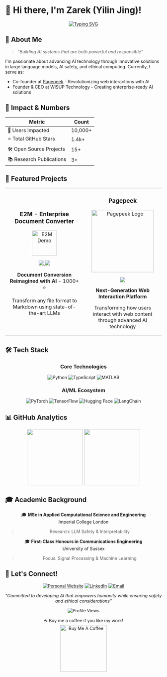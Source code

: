 # 👋 Hi there, I'm Zarek (Yilin Jing)! 

<div align="center">
  
[![Typing SVG](https://readme-typing-svg.demolab.com?font=Fira+Code&pause=1000&width=435&lines=AI+Engineer+%7C+LLM+Researcher;Building+the+future+with+AI+%F0%9F%9A%80;Pushing+boundaries+in+AI+Safety+%F0%9F%9B%A1)](https://git.io/typing-svg)

</div>


## 🧠 About Me

> *"Building AI systems that are both powerful and responsible"*

I'm passionate about advancing AI technology through innovative solutions in large language models, AI safety, and ethical computing. Currently, I serve as:
- Co-founder at [Pagepeek](https://pagepeek.ai) - Revolutionizing web interactions with AI
- Founder & CEO at WISUP Technology - Creating enterprise-ready AI solutions

## 🎯 Impact & Numbers

<div align="center">

| Metric | Count |
|--------|--------|
| 👥 Users Impacted | 10,000+ |
| ⭐ Total GitHub Stars | 1.4k+ |
| 🛠️ Open Source Projects | 15+ |
| 📚 Research Publications | 3+ |

</div>

## 🔮 Featured Projects

<table>
<tr>
<td width="50%">
<h3 align="center">E2M - Enterprise Document Converter</h3>
<div align="center">
<a href="https://github.com/wisupai/e2m" target="_blank"><img src="https://avatars.githubusercontent.com/u/177441637?s=200&v=4" width="80" alt="E2M Demo"></a>
<p>
<a href="https://github.com/wisupai/e2m" target="_blank">
<img src="https://img.shields.io/badge/-Code-000000?style=flat-square&logo=github&logoColor=white">
</a>
<a href="https://e2m.wisup.ai" target="_blank">
<img src="https://img.shields.io/badge/-Demo-FF0000?style=flat-square&logo=youtube&logoColor=white">
</a>
</p>
<p><strong>Document Conversion Reimagined with AI</strong> - 1000+ ⭐️</p>
<p>Transform any file format to Markdown using state-of-the-art LLMs</p>
</div>
</td>
<td width="50%">
<h3 align="center">Pagepeek</h3>
<div align="center">
<a href="https://pagepeek.ai" target="_blank"><img src="https://pbs.twimg.com/media/GbWMYNXWIAA0vhF.jpg" width="200" alt="Pagepeek Logo"></a>
<p>
<a href="https://pagepeek.ai" target="_blank">
<img src="https://img.shields.io/badge/-Website-0077B5?style=flat-square&logo=safari&logoColor=white">
</a>
</p>
<p><strong>Next-Generation Web Interaction Platform</strong></p>
<p>Transforming how users interact with web content through advanced AI technology</p>
</div>
</td>
</tr>
</table>

## 🛠️ Tech Stack

<div align="center">

### Core Technologies
![Python](https://img.shields.io/badge/Python-Expert-3776AB?style=for-the-badge&logo=python)
![TypeScript](https://img.shields.io/badge/TypeScript-Advanced-3178C6?style=for-the-badge&logo=typescript)
![MATLAB](https://img.shields.io/badge/MATLAB-Proficient-0076A8?style=for-the-badge&logo=mathworks)

### AI/ML Ecosystem
![PyTorch](https://img.shields.io/badge/PyTorch-Expert-EE4C2C?style=for-the-badge&logo=pytorch)
![TensorFlow](https://img.shields.io/badge/TensorFlow-Advanced-FF6F00?style=for-the-badge&logo=tensorflow)
![Hugging Face](https://img.shields.io/badge/🤗_Transformers-Expert-FFD21E?style=for-the-badge)
![LangChain](https://img.shields.io/badge/LangChain-Advanced-32CD32?style=for-the-badge)

</div>

## 📊 GitHub Analytics

<div align="center">
  <img height="180em" src="https://github-readme-stats.vercel.app/api?username=Jing-yilin&show_icons=true&theme=tokyonight"/>
  <img height="180em" src="https://github-readme-stats.vercel.app/api/top-langs/?username=Jing-yilin&layout=compact&theme=tokyonight"/>
</div>

## 🎓 Academic Background

<div align="center">

🎓 **MSc in Applied Computational Science and Engineering**  
Imperial College London
> Research: LLM Safety & Interpretability

🎓 **First-Class Honours in Communications Engineering**  
University of Sussex
> Focus: Signal Processing & Machine Learning

</div>

## 🤝 Let's Connect!

<div align="center">

[![Personal Website](https://img.shields.io/badge/🌐_Website-jing10.top-blue?style=for-the-badge)](https://jing10.top)
[![LinkedIn](https://img.shields.io/badge/LinkedIn-Connect-blue?style=for-the-badge&logo=linkedin)](https://www.linkedin.com/in/yilin-jing-346903273)
[![Email](https://img.shields.io/badge/Email-Contact-red?style=for-the-badge&logo=gmail)](mailto:yilin.jing.ai@outlook.com)

*"Committed to developing AI that empowers humanity while ensuring safety and ethical considerations"*

![Profile Views](https://komarev.com/ghpvc/?username=Jing-yilin&color=brightgreen)

<p align="center">
  ☕ Buy me a coffee if you like my work!
  <br>
  <a href="https://buymeacoffee.com/zarek" target="_blank">
    <img src="https://cdn.buymeacoffee.com/buttons/v2/default-yellow.png" alt="Buy Me A Coffee" width="150">
  </a>
</p>

</div>
